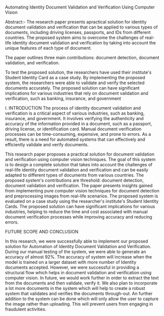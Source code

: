 Automating Identity Document Validation and Verification Using Computer Vision

Abstract:- The research paper presents apractical solution for identity document validation and verification that can be applied to various types of documents, including driving licenses, passports, and IDs from different countries. The proposed system aims to overcome the challenges of real-life identity document validation and verification by taking into account the unique features of each type of document. 

The paper outlines three main contributions: 
document detection, document validation, and verification.

To test the proposed solution, the researchers have used their institute's Student Identity Card as a case study. By implementing the proposed system, the researchers were able to validate and verify the selected documents accurately. The proposed solution can have significant implications for various industries that rely on document validation and verification, such as banking, insurance, and government


I. INTRODUCTION The process of identity document validation and verification is a critical aspect of various industries, such as banking, insurance, and government. It involves verifying the authenticity and accuracy of the information provided in a document, such as a passport, driving license, or identification card. Manual document verification processes can be time-consuming, expensive, and prone to errors. As a result, there is a need for
automated systems that can effectively and efficiently validate and verify documents.

This research paper proposes a practical solution for document validation and verification using computer vision
techniques. The goal of this system is to design a complete solution that takes into account the challenges of real-life identity document validation and verification and can be easily adapted to different types of documents from various countries. The proposed system's contributions are threshold: document detection, document
validation and verification. The paper presents insights gained from implementing pure computer vision
techniques for document detection and preprocessing images from real-life scenarios.
The proposed system is evaluated on a case study using the researcher's institute's Student Identity Cards. The proposed solution can have significant implications for various industries, helping to reduce the time and cost associated with manual document verification processes while improving accuracy and reducing errors.


FUTURE SCOPE AND CONCLUSION


In this research, we were successfully able to implement our proposed solution for Automation of Identity Document
Validation and Verification. During our manual testing of the system, we were able to generate an accuracy of almost
92%. The accuracy of system will increase when the model is trained on a larger dataset with more number of Identity
documents accepted. However, we were successful in providing a structural flow which helps in document validation and
verification using computer vision. In future, we would work further in order to extract the text from the documents and then validate, verify it. We also plan to incorporate a lot more documents in the system which will help to create a robust system  that validates and verifies the documents through-out. An further addition to the system can be done which will only allow the user to capture the image rather than uploading. This will prevent users from engaging in fraudulent activities.